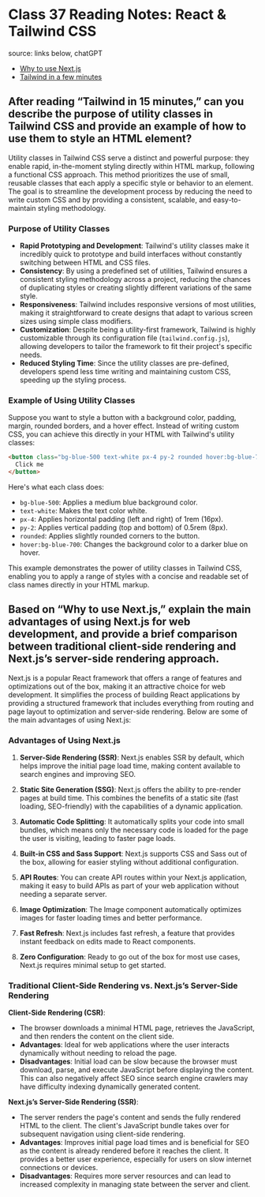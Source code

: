 # Class 37 Reading Notes: React & Tailwind CSS

source: links below, chatGPT
- [Why to use Next.js](https://www.youtube.com/watch?v=rtgbaKBhdkk)
- [Tailwind in a few minutes](https://www.youtube.com/watch?v=pB1oed_10IA)

## After reading “Tailwind in 15 minutes,” can you describe the purpose of utility classes in Tailwind CSS and provide an example of how to use them to style an HTML element?

Utility classes in Tailwind CSS serve a distinct and powerful purpose: they enable rapid, in-the-moment styling directly within HTML markup, following a functional CSS approach. This method prioritizes the use of small, reusable classes that each apply a specific style or behavior to an element. The goal is to streamline the development process by reducing the need to write custom CSS and by providing a consistent, scalable, and easy-to-maintain styling methodology.

### Purpose of Utility Classes

- **Rapid Prototyping and Development**: Tailwind's utility classes make it incredibly quick to prototype and build interfaces without constantly switching between HTML and CSS files.
- **Consistency**: By using a predefined set of utilities, Tailwind ensures a consistent styling methodology across a project, reducing the chances of duplicating styles or creating slightly different variations of the same style.
- **Responsiveness**: Tailwind includes responsive versions of most utilities, making it straightforward to create designs that adapt to various screen sizes using simple class modifiers.
- **Customization**: Despite being a utility-first framework, Tailwind is highly customizable through its configuration file (`tailwind.config.js`), allowing developers to tailor the framework to fit their project's specific needs.
- **Reduced Styling Time**: Since the utility classes are pre-defined, developers spend less time writing and maintaining custom CSS, speeding up the styling process.

### Example of Using Utility Classes

Suppose you want to style a button with a background color, padding, margin, rounded borders, and a hover effect. Instead of writing custom CSS, you can achieve this directly in your HTML with Tailwind's utility classes:

```html
<button class="bg-blue-500 text-white px-4 py-2 rounded hover:bg-blue-700">
  Click me
</button>
```

Here's what each class does:
- `bg-blue-500`: Applies a medium blue background color.
- `text-white`: Makes the text color white.
- `px-4`: Applies horizontal padding (left and right) of 1rem (16px).
- `py-2`: Applies vertical padding (top and bottom) of 0.5rem (8px).
- `rounded`: Applies slightly rounded corners to the button.
- `hover:bg-blue-700`: Changes the background color to a darker blue on hover.

This example demonstrates the power of utility classes in Tailwind CSS, enabling you to apply a range of styles with a concise and readable set of class names directly in your HTML markup.

##  Based on “Why to use Next.js,” explain the main advantages of using Next.js for web development, and provide a brief comparison between traditional client-side rendering and Next.js’s server-side rendering approach.


Next.js is a popular React framework that offers a range of features and optimizations out of the box, making it an attractive choice for web development. It simplifies the process of building React applications by providing a structured framework that includes everything from routing and page layout to optimization and server-side rendering. Below are some of the main advantages of using Next.js:

### Advantages of Using Next.js

1. **Server-Side Rendering (SSR)**: Next.js enables SSR by default, which helps improve the initial page load time, making content available to search engines and improving SEO.

2. **Static Site Generation (SSG)**: Next.js offers the ability to pre-render pages at build time. This combines the benefits of a static site (fast loading, SEO-friendly) with the capabilities of a dynamic application.

3. **Automatic Code Splitting**: It automatically splits your code into small bundles, which means only the necessary code is loaded for the page the user is visiting, leading to faster page loads.

4. **Built-in CSS and Sass Support**: Next.js supports CSS and Sass out of the box, allowing for easier styling without additional configuration.

5. **API Routes**: You can create API routes within your Next.js application, making it easy to build APIs as part of your web application without needing a separate server.

6. **Image Optimization**: The Image component automatically optimizes images for faster loading times and better performance.

7. **Fast Refresh**: Next.js includes fast refresh, a feature that provides instant feedback on edits made to React components.

8. **Zero Configuration**: Ready to go out of the box for most use cases, Next.js requires minimal setup to get started.

### Traditional Client-Side Rendering vs. Next.js’s Server-Side Rendering

**Client-Side Rendering (CSR)**:
- The browser downloads a minimal HTML page, retrieves the JavaScript, and then renders the content on the client side.
- **Advantages**: Ideal for web applications where the user interacts dynamically without needing to reload the page.
- **Disadvantages**: Initial load can be slow because the browser must download, parse, and execute JavaScript before displaying the content. This can also negatively affect SEO since search engine crawlers may have difficulty indexing dynamically generated content.

**Next.js’s Server-Side Rendering (SSR)**:
- The server renders the page's content and sends the fully rendered HTML to the client. The client's JavaScript bundle takes over for subsequent navigation using client-side rendering.
- **Advantages**: Improves initial page load times and is beneficial for SEO as the content is already rendered before it reaches the client. It provides a better user experience, especially for users on slow internet connections or devices.
- **Disadvantages**: Requires more server resources and can lead to increased complexity in managing state between the server and client.